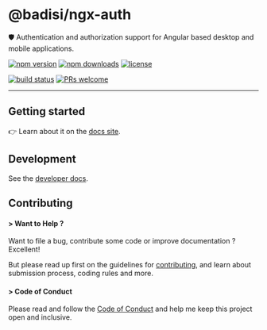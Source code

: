 # @badisi/ngx-auth

🛡️ Authentication and authorization support for Angular based desktop and mobile applications.

[![npm version](https://img.shields.io/npm/v/@badisi/ngx-auth.svg?color=blue&logo=npm)][npm]
[![npm downloads](https://img.shields.io/npm/dw/@badisi/ngx-auth.svg?color=7986CB&logo=npm)][npm-dl]
[![license](https://img.shields.io/npm/l/@badisi/ngx-auth.svg?color=ff69b4)][license]

[![build status](https://github.com/badisi/auth-js/workflows/CI%20tests/badge.svg)][ci-tests]
[![PRs welcome](https://img.shields.io/badge/PRs-welcome-brightgreen.svg)][pullrequest]

<hr/>


## Getting started

👉 Learn about it on the [docs site][docs-site].


## Development

See the [developer docs][developer].


## Contributing

#### > Want to Help ?

Want to file a bug, contribute some code or improve documentation ? Excellent!

But please read up first on the guidelines for [contributing][contributing], and learn about submission process, coding rules and more.

#### > Code of Conduct

Please read and follow the [Code of Conduct][codeofconduct] and help me keep this project open and inclusive.




[npm]: https://www.npmjs.com/package/@badisi/ngx-auth
[npm-dl]: https://npmcharts.com/compare/@badisi/ngx-auth?minimal=true
[ci-tests]: https://github.com/badisi/auth-js/actions?query=workflow:CI%20tests
[pullrequest]: https://github.com/badisi/auth-js/blob/master/CONTRIBUTING.md#-submitting-a-pull-request-pr
[license]: https://github.com/badisi/auth-js/blob/master/LICENSE
[developer]: https://github.com/badisi/auth-js/blob/master/DEVELOPER.md
[contributing]: https://github.com/badisi/auth-js/blob/master/CONTRIBUTING.md
[codeofconduct]: https://github.com/badisi/auth-js/blob/master/CODE_OF_CONDUCT.md
[docs-site]: https://badisi.github.io/auth-js/docs
